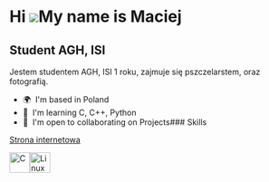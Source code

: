 Hi ![](https://user-images.githubusercontent.com/18350557/176309783-0785949b-9127-417c-8b55-ab5a4333674e.gif)My name is Maciej
==============================================================================================================================

Student AGH, ISI
----------------

Jestem studentem AGH, ISI 1 roku, zajmuje się pszczelarstem, oraz fotografią.

*   🌍  I'm based in Poland
*   🧠  I'm learning C, C++, Python
*   🤝  I'm open to collaborating on Projects### Skills

[Strona internetowa](https://mmaj1.github.io/) 
<p align="left">
<a href="https://docs.microsoft.com/en-us/cpp/?view=msvc-170" target="_blank" rel="noreferrer"><img src="https://raw.githubusercontent.com/danielcranney/readme-generator/main/public/icons/skills/c-colored.svg" width="36" height="36" alt="C" /></a><a href="https://www.linux.org" target="_blank" rel="noreferrer"><img src="https://raw.githubusercontent.com/danielcranney/readme-generator/main/public/icons/skills/linux-colored.svg" width="36" height="36" alt="Linux" /></a>
                    </p>
                    
           
